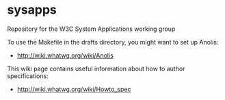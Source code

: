 sysapps
=======

Repository for the W3C System Applications working group

To use the Makefile in the drafts directory, you might want to set up Anolis:
* http://wiki.whatwg.org/wiki/Anolis

This wiki page contains useful information about how to author specifications:
* http://wiki.whatwg.org/wiki/Howto_spec
